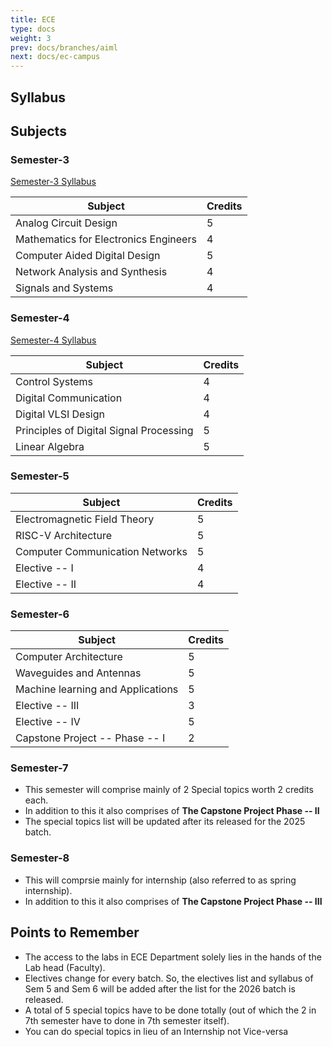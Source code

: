 ```yaml
---
title: ECE
type: docs
weight: 3
prev: docs/branches/aiml
next: docs/ec-campus
---
```

## Syllabus






## Subjects

### Semester-3

[Semester-3 Syllabus](https://drive.google.com/file/d/1fQS7vhJr9RaHcqrPkepDvNOmF5JJNj16/view?usp=sharing)

| Subject | Credits |
|---|---|
| Analog Circuit Design | 5 |
| Mathematics for Electronics Engineers | 4 |
| Computer Aided Digital Design | 5 |
| Network Analysis and Synthesis | 4 |
| Signals and Systems | 4 |

### Semester-4

[Semester-4 Syllabus](https://drive.google.com/file/d/19iQuvDln2sGFjWIaNbD10ZF4qvpqzijS/view?usp=sharing)

| Subject | Credits |
|---|------|
| Control Systems | 4  |
| Digital Communication | 4  |
| Digital VLSI Design | 4  |
| Principles of Digital Signal Processing | 5  |
| Linear Algebra | 5  |

### Semester-5
| Subject | Credits |
|---|------|
| Electromagnetic Field Theory | 5  |
| RISC-V Architecture | 5  |
| Computer Communication Networks | 5  |
| Elective -- I | 4  |
| Elective -- II| 4  |

### Semester-6
| Subject | Credits |
|---|------|
| Computer Architecture | 5  |
| Waveguides and Antennas | 5  |
| Machine learning and Applications | 5  |
| Elective -- III | 3  |
| Elective -- IV | 5  |
| Capstone Project -- Phase -- I | 2 |

### Semester-7
* This semester will comprise mainly of 2 Special topics worth 2 credits each.
* In addition to this it also comprises of **The Capstone Project Phase -- II**
* The special topics list will be updated after its released for the 2025 batch.

### Semester-8
* This will comprsie mainly for internship (also referred to as spring internship).
* In addition to this it also comprises of **The Capstone Project Phase -- III**


## Points to Remember
* The access to the labs in ECE Department solely lies in the hands of the Lab head (Faculty).
* Electives change for every batch. So, the electives list and syllabus of Sem 5 and Sem 6 will be added after the list for the 2026 batch is released.
* A total of 5 special topics have to be done totally (out of which the 2 in 7th semester have to done in 7th semester itself).
* You can do special topics in lieu of an Internship not Vice-versa
